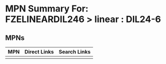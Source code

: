 



# MPN Summary For: FZELINEARDIL246 > linear : DIL24-6

## MPNs
  

|MPN|Direct Links|Search Links|
| :--- | :--- | :--- |
||||
